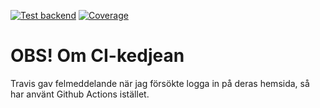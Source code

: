 
[![Test backend](https://github.com/scriptcoded/dbwebb-jsramverk/actions/workflows/test-backend.yml/badge.svg)](https://github.com/scriptcoded/dbwebb-jsramverk/actions/workflows/test-backend.yml)
[![Coverage](https://badgen.net/badge/coverage/show/blue)](https://scriptcoded.github.io/dbwebb-jsramverk/api-coverage/index.html)

# OBS! Om CI-kedjean

Travis gav felmeddelande när jag försökte logga in på deras hemsida, så har
använt Github Actions istället.
